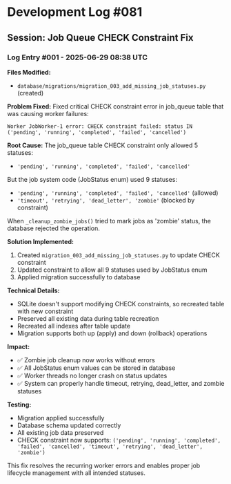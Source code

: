 # Development Log #081

## Session: Job Queue CHECK Constraint Fix

### Log Entry #001 - 2025-06-29 08:38 UTC

**Files Modified:**
- `database/migrations/migration_003_add_missing_job_statuses.py` (created)

**Problem Fixed:**
Fixed critical CHECK constraint error in job_queue table that was causing worker failures:
```
Worker JobWorker-1 error: CHECK constraint failed: status IN ('pending', 'running', 'completed', 'failed', 'cancelled')
```

**Root Cause:**
The job_queue table CHECK constraint only allowed 5 statuses:
- `'pending', 'running', 'completed', 'failed', 'cancelled'`

But the job system code (JobStatus enum) used 9 statuses:
- `'pending', 'running', 'completed', 'failed', 'cancelled'` (allowed)
- `'timeout', 'retrying', 'dead_letter', 'zombie'` (blocked by constraint)

When `_cleanup_zombie_jobs()` tried to mark jobs as 'zombie' status, the database rejected the operation.

**Solution Implemented:**
1. Created `migration_003_add_missing_job_statuses.py` to update CHECK constraint
2. Updated constraint to allow all 9 statuses used by JobStatus enum
3. Applied migration successfully to database

**Technical Details:**
- SQLite doesn't support modifying CHECK constraints, so recreated table with new constraint
- Preserved all existing data during table recreation
- Recreated all indexes after table update
- Migration supports both up (apply) and down (rollback) operations

**Impact:**
- ✅ Zombie job cleanup now works without errors
- ✅ All JobStatus enum values can be stored in database
- ✅ Worker threads no longer crash on status updates
- ✅ System can properly handle timeout, retrying, dead_letter, and zombie statuses

**Testing:**
- Migration applied successfully
- Database schema updated correctly
- All existing job data preserved
- CHECK constraint now supports: `('pending', 'running', 'completed', 'failed', 'cancelled', 'timeout', 'retrying', 'dead_letter', 'zombie')`

This fix resolves the recurring worker errors and enables proper job lifecycle management with all intended statuses. 